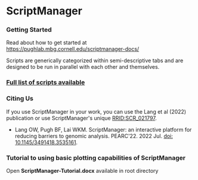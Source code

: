 # ScriptManager

### Getting Started
Read about how to get started at https://pughlab.mbg.cornell.edu/scriptmanager-docs/

Scripts are generically categorized within semi-descriptive tabs and are designed to be run in parallel with each other and themselves.

### [Full list of scripts available](https://pughlab.mbg.cornell.edu/scriptmanager-docs/docs/References/tool-index)

### Citing Us
If you use ScriptManager in your work, you can use the Lang et al (2022) publication or use ScriptManager's unique [RRID:SCR_021797](https://scicrunch.org/resources/data/record/nlx_144509-1/SCR_021797/resolver?q=SCR_021797%2A&l=SCR_021797%2A&i=rrid:scr_021797).

* Lang OW, Pugh BF, Lai WKM. ScriptManager: an interactive platform for reducing barriers to genomic analysis. PEARC'22. 2022 Jul. [doi: 10.1145/3491418.3535161](https://dl.acm.org/doi/abs/10.1145/3491418.3535161).


### Tutorial to using basic plotting capabilities of ScriptManager
Open **ScriptManager-Tutorial.docx** available in root directory
